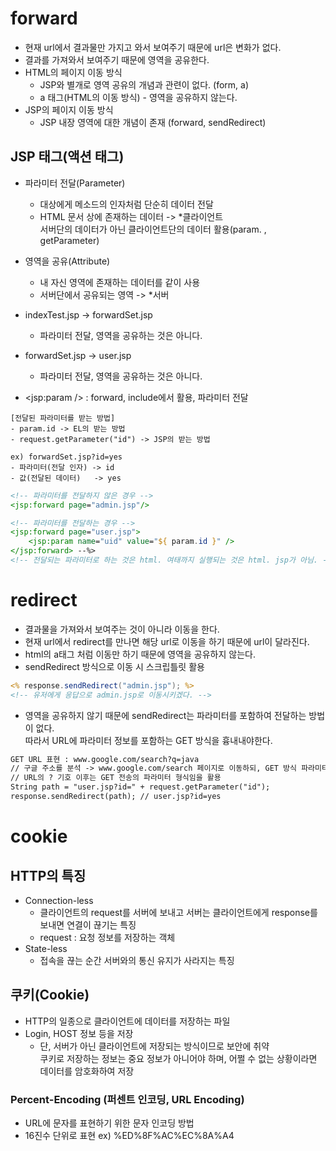 # forward
- 현재 url에서 결과물만 가지고 와서 보여주기 때문에 url은 변화가 없다.
- 결과를 가져와서 보여주기 때문에 영역을 공유한다.
- HTML의 페이지 이동 방식
    * JSP와 별개로 영역 공유의 개념과 관련이 없다. (form, a)
    * a 태그(HTML의 이동 방식) - 영역을 공유하지 않는다.
- JSP의 페이지 이동 방식
    * JSP 내장 영역에 대한 개념이 존재 (forward, sendRedirect)

## JSP 태그(액션 태그)
- 파라미터 전달(Parameter)
    - 대상에게 메소드의 인자처럼 단순히 데이터 전달
    * HTML 문서 상에 존재하는 데이터 -> *클라이언트<br>
    서버단의 데이터가 아닌 클라이언트단의 데이터 활용(param. , getParameter)
- 영역을 공유(Attribute)
    * 내 자신 영역에 존재하는 데이터를 같이 사용
    * 서버단에서 공유되는 영역 -> *서버
			
- indexTest.jsp -> forwardSet.jsp
    * 파라미터 전달, 영역을 공유하는 것은 아니다.
			
- forwardSet.jsp -> user.jsp
    * 파라미터 전달, 영역을 공유하는 것은 아니다.
- <jsp:param /> : forward, include에서 활용, 파라미터 전달

```			
[전달된 파라미터를 받는 방법]
- param.id -> EL의 받는 방법
- request.getParameter("id") -> JSP의 받는 방법

ex) forwardSet.jsp?id=yes
- 파라미터(전달 인자) -> id
- 값(전달된 데이터)   -> yes
```

```jsp
<!-- 파라미터를 전달하지 않은 경우 -->
<jsp:forward page="admin.jsp"/>

<!-- 파라미터를 전달하는 경우 -->
<jsp:forward page="user.jsp">
	<jsp:param name="uid" value="${ param.id }" />
</jsp:forward> --%>
<!-- 전달되는 파라미터로 하는 것은 html. 여태까지 실행되는 것은 html. jsp가 아님. -->
```

# redirect
- 결과물을 가져와서 보여주는 것이 아니라 이동을 한다.
- 현재 url에서 redirect를 만나면 해당 url로 이동을 하기 때문에 url이 달라진다.
- html의 a태그 처럼 이동만 하기 때문에 영역을 공유하지 않는다.
- sendRedirect 방식으로 이동 시 스크립틀릿 활용 

```jsp
<% response.sendRedirect("admin.jsp"); %>
<!-- 유저에게 응답으로 admin.jsp로 이동시키겠다. -->
```

- 영역을 공유하지 않기 때문에 sendRedirect는 파라미터를 포함하여 전달하는 방법이 없다. <br>
  따라서 URL에 파라미터 정보를 포함하는 GET 방식을 흉내내야한다.
```jsp
GET URL 표현 : www.google.com/search?q=java
// 구글 주소를 분석 -> www.google.com/search 페이지로 이동하되, GET 방식 파라미터인 q를 포함해라.
// URL의 ? 기호 이후는 GET 전송의 파라미터 형식임을 활용
String path = "user.jsp?id=" + request.getParameter("id");
response.sendRedirect(path); // user.jsp?id=yes
```

# cookie
## HTTP의 특징
- Connection-less
    * 클라이언트의 request를 서버에 보내고 서버는 클라이언트에게 response를 보내면 연결이 끊기는 특징
    * request : 요청 정보를 저장하는 객체
- State-less
    * 접속을 끊는 순간 서버와의 통신 유지가 사라지는 특징
		
## 쿠키(Cookie)
- HTTP의 일종으로 클라이언트에 데이터를 저장하는 파일
- Login, HOST 정보 등을 저장
	* 단, 서버가 아닌 클라이언트에 저장되는 방식이므로 보안에 취약<br>
      쿠키로 저장하는 정보는 중요 정보가 아니어야 하며, 어쩔 수 없는 상황이라면 데이터를 암호화하여 저장

### Percent-Encoding (퍼센트 인코딩, URL Encoding)
- URL에 문자를 표현하기 위한 문자 인코딩 방법
- 16진수 단위로 표현
    ex) %ED%8F%AC%EC%8A%A4
